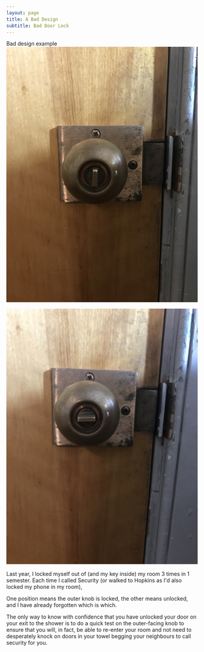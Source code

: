 ```yaml
---
layout: page
title: A Bad Design
subtitle: Bad Door Lock
---
```


Bad design example
![](/img/bad-design-0.jpg)

![](/img/bad-design-1.jpg)

Last year, I locked myself out of (and my key inside) my room 3 times in 1 semester. Each time I called Security (or walked to Hopkins as I'd also locked my phone in my room),

One position means the outer knob is locked, the other means unlocked, and I have already forgotten which is which.

The only way to know with confidence that you have unlocked your door on your exit to the shower is to do a quick test on the outer-facing knob to ensure that you will, in fact, be able to re-enter your room and not need to desperately knock on doors in your towel begging your neighbours to call security for you.
